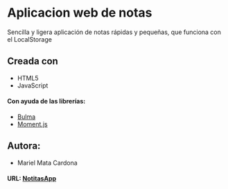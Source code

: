 # Aplicacion web de notas

Sencilla y ligera aplicación de notas rápidas y pequeñas, que funciona con el LocalStorage

## Creada con
* HTML5
* JavaScript
#### Con ayuda de las librerías: 
* [Bulma](https://bulma.io/)
* [Moment.js](https://momentjs.com/)

## Autora:
* Mariel Mata Cardona

#### URL: [NotitasApp](https://notitasapp-note.netlify.app/)